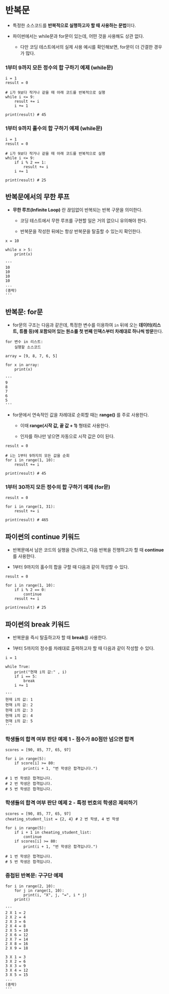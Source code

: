 # 반복문

- 특정한 소스코드를 **반복적으로 실행하고자 할 때 사용하는 문법**이다.

- 파이썬에서는 while문과 for문이 있는데, 어떤 것을 사용해도 상관 없다.

    - 다만 코딩 테스트에서의 실제 사용 예시를 확인해보면, for문이 더 간결한 경우가 많다.

### 1부터 9까지 모든 정수의 합 구하기 예제 (while문)

```
i = 1
result = 0

# i가 9보다 작거나 같을 때 아래 코드를 반복적으로 실행
while i <= 9:
    result += i
    i += 1

print(result) # 45
```

### 1부터 9까지 홀수의 합 구하기 예제 (while문)

```
i = 1
result = 0

# i가 9보다 작거나 같을 때 아래 코드를 반복적으로 실행
while i <= 9:
    if i % 2 == 1:
        result += i
    i += 1

print(result) # 25
```

## 반복문에서의 무한 루프

- **무한 루프(Infinite Loop)** 란 끊임없이 반복되는 반복 구문을 의미한다.

    - 코딩 테스트에서 무한 루프를 구현할 일은 거의 없으니 유의해야 한다.

    - 반복문을 작성한 뒤에는 항상 반복문을 탈출할 수 있는지 확인한다.

```
x = 10

while x > 5:
    print(x)

'''
10
10
10
10
...
(중략)
'''
```

## 반복문: for문

- for문의 구조는 다음과 같은데, 특정한 변수를 이용하여 `in` 뒤에 오는 **데이터(리스트, 튜플 등)에 포함되어 있는 원소를 첫 번째 인덱스부터 차례대로 하나씩 방문**한다.

```
for 변수 in 리스트:
    실행할 소스코드
```

```
array = [9, 8, 7, 6, 5]

for x in array:
    print(x)

'''
9
8
7
6
5
'''
```

- for문에서 연속적인 값을 차례대로 순회할 때는 **range()** 를 주로 사용한다.

    - 이때 **range(시작 값, 끝 값 + 1)** 형태로 사용한다.

    - 인자를 하나만 넣으면 자동으로 시작 값은 0이 된다.

```
result = 0

# i는 1부터 9까지의 모든 값을 순회
for i in range(1, 10):
    result += i

print(result) # 45
```

### 1부터 30까지 모든 정수의 합 구하기 예제 (for문)

```
result = 0

for i in range(1, 31):
    result += i

print(result) # 465
```

## 파이썬의 continue 키워드

- 반복문에서 남은 코드의 실행을 건너뛰고, 다음 반복을 진행하고자 할 때 **continue**를 사용한다.

- 1부터 9까지의 홀수의 합을 구할 때 다음과 같이 작성할 수 있다.

```
result = 0

for i in range(1, 10):
    if i % 2 == 0:
        continue
    result += i

print(result) # 25
```

## 파이썬의 break 키워드

- 반복문을 즉시 탈출하고자 할 때 **break**를 사용한다.

- 1부터 5까지의 정수를 차례대로 출력하고자 할 때 다음과 같이 작성할 수 있다.

```
i = 1

while True:
    print("현재 i의 값:" , i)
    if i == 5:
        break
    i += 1

'''
현재 i의 값: 1
현재 i의 값: 2
현재 i의 값: 3
현재 i의 값: 4
현재 i의 값: 5
'''
```

### 학생들의 합격 여부 판단 예제 1 - 점수가 80점만 넘으면 합격

```
scores = [90, 85, 77, 65, 97]

for i in range(5):
    if score[i] >= 80:
        print(i + 1, "번 학생은 합격입니다.")

# 1 번 학생은 합격입니다.
# 2 번 학생은 합격입니다.
# 5 번 학생은 합격입니다.
```

### 학생들의 합격 여부 판단 예제 2 - 특정 번호의 학생은 제외하기

```
scores = [90, 85, 77, 65, 97]
cheating_student_list = {2, 4} # 2 번 학생, 4 번 학생

for i in range(5):
    if i + 1 in cheating_student_list:
        continue
    if scores[i] >= 80:
        print(i + 1, "번 학생은 합격입니다.")

# 1 번 학생은 합격입니다.
# 5 번 학생은 합격입니다.
```

### 중첩된 반복문: 구구단 예제

```
for i in range(2, 10):
    for j in range(1, 10):
        print(i, "X", j, "=", i * j)
    print()

'''
2 X 1 = 2
2 X 2 = 4
2 X 3 = 6
2 X 4 = 8
2 X 5 = 10
2 X 6 = 12
2 X 7 = 14
2 X 8 = 16
2 X 9 = 18

3 X 1 = 3
3 X 2 = 6
3 X 3 = 9
3 X 4 = 12
3 X 5 = 15
...
(중략)
'''
```